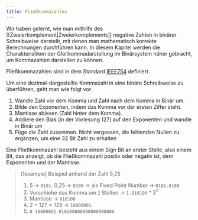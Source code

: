 ```yaml
---
title: Fließkommazahlen
---
```

Wir haben gelernt, wie man mithilfe des [[Zweierkomplement|Zweierkomplements]] negative Zahlen in binärer Schreibweise darstellt, mit denen man mathematisch korrekte Berechnungen durchführen kann. In diesem Kapitel werden die Charakteristiken der Gleitkommadarstellung im Binärsystem näher gebracht, um Kommazahlen darstellen zu können. 

Fließkommazahlen sind in dem Standard [IEEE754](https://en.wikipedia.org/wiki/IEEE_754) definiert.

Um eine dezimal-dargestellte Kommazahl in eine binäre Schreibweise zu überführen, geht man wie folgt vor.

1. Wandle Zahl vor dem Komma und Zahl nach dem Komma in Binär um.
2. Bilde den Exponenten, indem das Komma vor der ersten Ziffer steht.
3. Mantisse ablesen (Zahl hinter dem Komma).
4. Addiere den Bias (in der Vorlesung 127) auf den Exponenten und wandle in Binär um
5. Füge die Zahl zusammen. Nicht vergessen, die fehlenden Nullen zu ergänzen, um eine 32 Bit Zahl zu erhalten

Eine Fließkommazahl besteht aus einem Sign Bit an erster Stelle, also einem Bit, das anzeigt, ob die Fließkommazahl positiv oder negativ ist, dem Exponenten und der Mantisse.

> [!example] Beispiel anhand der Zahl 5,25
> 1. 5 -> `0101`. 0,25 -> `0100`
> 	 -> als Fixed Point Number -> `0101.0100`
> 2. Verschiebe das Komma um `2` Stellen -> `1.010100` * $2^2$
> 3. Mantisse -> `010100`
> 4. $2+127=129$ -> `10000001`
> 5. `0 10000001 010100000000000000000`
